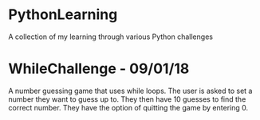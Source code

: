 # PythonLearning
A collection of my learning through various Python challenges

# WhileChallenge - 09/01/18

A number guessing game that uses while loops. The user is asked to set a number they want to guess up to. They then have 10 guesses to find the correct number. They have the option of quitting the game by entering 0.
